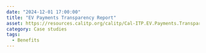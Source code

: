 ```yaml
---
date: "2024-12-01 17:00:00"
title: "EV Payments Transparency Report"
asset: https://resources.calitp.org/calitp/Cal-ITP.EV.Payments.Transparency.Report.December.2024.pdf
category: Case studies
tags:
  - Benefits
---
```

